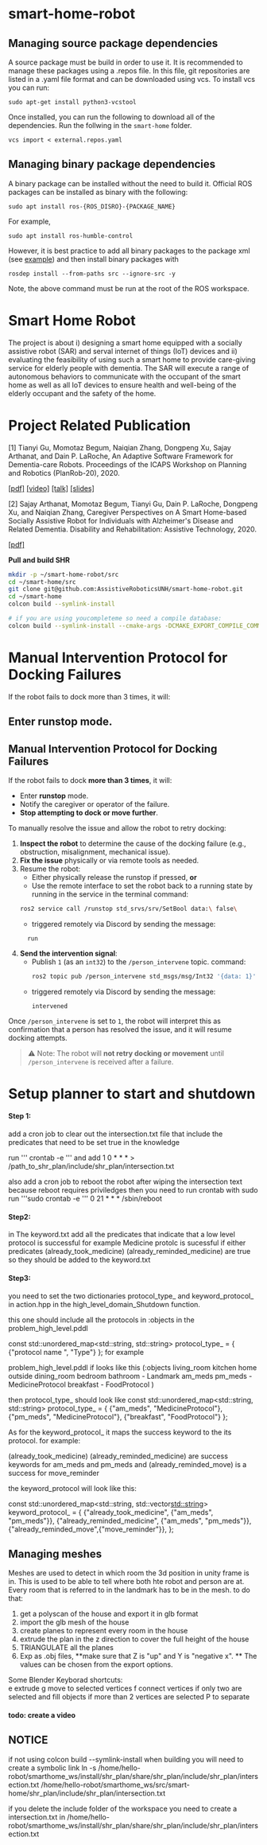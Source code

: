 # smart-home-robot

## Managing source package dependencies 
A source package must be build in order to use it. It is recommended to manage these packages using a .repos file. In this file, git repositories are listed in a .yaml file format and can be downloaded using vcs. To install vcs you can run: 
``` 
sudo apt-get install python3-vcstool 
``` 
Once installed, you can run the following to download all of the dependencies. Run the follwing in the `smart-home` folder.
``` 
vcs import < external.repos.yaml 
``` 

## Managing binary package dependencies 
A binary package can be installed without the need to build it. Official ROS packages can be installed as binary with the following: 
``` 
sudo apt install ros-{ROS_DISRO}-{PACKAGE_NAME} 
``` 
For example,   
``` 
sudo apt install ros-humble-control 
``` 
However, it is best practice to add all binary packages to the package xml (see [example](https://docs.ros.org/en/foxy/Tutorials/Beginner-Client-Libraries/Creating-Your-First-ROS2-Package.html#customize-package-xml)) and then install binary packages with  
``` 
rosdep install --from-paths src --ignore-src -y 
``` 

Note, the above command must be run at the root of the ROS workspace. 

# Smart Home Robot
The project is about i) designing a smart home equipped with a socially assistive robot (SAR) and serval
internet of things (IoT) devices and ii) evaluating the feasibility of using such a smart home to provide care-giving service for
elderly people with dementia. The SAR will execute a range of autonomous behaviors to communicate
with the occupant of the smart home as well as all IoT devices to ensure health and well-being of the
elderly occupant and the safety of the home. 

# Project Related Publication
[1] Tianyi Gu, Momotaz Begum, Naiqian Zhang, Dongpeng Xu, Sajay Arthanat, and Dain P. LaRoche, An Adaptive Software Framework for Dementia-care Robots. Proceedings of the ICAPS Workshop on Planning and Robotics (PlanRob-20), 2020. 

[[pdf]](http://cs.unh.edu/~tg1034/publication/shr_PlanRob2020.pdf) [[video]](https://youtu.be/MjQJuN2I3Vo) [[talk]](https://youtu.be/_laXuQWBT8U) [[slides]](http://cs.unh.edu/~tg1034/slides/PlanRob-2020-shr-slides.pdf)

[2] Sajay Arthanat, Momotaz Begum, Tianyi Gu, Dain P. LaRoche, Dongpeng Xu, and Naiqian Zhang, Caregiver Perspectives on A Smart Home-based Socially Assistive Robot for Individuals with Alzheimer's Disease and Related Dementia. Disability and Rehabilitation: Assistive Technology, 2020.

[[pdf]](http://cs.unh.edu/~tg1034/publication/shr_sajay.pdf)


**Pull and build SHR**
```bash
mkdir -p ~/smart-home-robot/src
cd ~/smart-home/src
git clone git@github.com:AssistiveRoboticsUNH/smart-home-robot.git
cd ~/smart-home 
colcon build --symlink-install

# if you are using youcompleteme so need a compile database:  
colcon build --symlink-install --cmake-args -DCMAKE_EXPORT_COMPILE_COMMANDS=1
```

# Manual Intervention Protocol for Docking Failures
If the robot fails to dock more than 3 times, it will:

## Enter runstop mode.

## Manual Intervention Protocol for Docking Failures

If the robot fails to dock **more than 3 times**, it will:

- Enter **runstop** mode.
- Notify the caregiver or operator of the failure.
- **Stop attempting to dock or move further**.

To manually resolve the issue and allow the robot to retry docking:

1. **Inspect the robot** to determine the cause of the docking failure (e.g., obstruction, misalignment, mechanical issue).
2. **Fix the issue** physically or via remote tools as needed.
3. Resume the robot:
   - Either physically release the runstop if pressed, **or**
   - Use the remote interface to set the robot back to a running state by running in the service in the terminal
   command:
   ```bash 
   ros2 service call /runstop std_srvs/srv/SetBool data:\ false\
   ```
   - triggered remotely via Discord by sending the message:  
   ```
     run
   ```
4. **Send the intervention signal**:
   - Publish `1` (as an `int32`) to the `/person_intervene` topic.
    command:
     ```bash
     ros2 topic pub /person_intervene std_msgs/msg/Int32 '{data: 1}'
     ```
   - triggered remotely via Discord by sending the message:  
     ```
     intervened
     ```

Once `/person_intervene` is set to `1`, the robot will interpret this as confirmation that a person has resolved the issue, and it will resume docking attempts.

> ⚠️ Note: The robot will **not retry docking or movement** until `/person_intervene` is received after a failure.

# Setup planner to start and shutdown

#### Step 1:
add a  cron job to clear out the intersection.txt file that include the predicates that need to be set true in the knowledge

run ''' crontab -e '''
and add 
1 0 * * * > /path_to_shr_plan/include/shr_plan/intersection.txt

also add a cron job to reboot the robot after wiping the intersection text 
because reboot requires priviledges then you need to run crontab with sudo
run '''sudo crontab -e '''
0 21 * * * /sbin/reboot

#### Step2: 
in The keyword.txt add all the predicates that indicate that a low level protocol is successful
for example Medicine protolc is sucessful if either predicates  (already_took_medicine) (already_reminded_medicine) are true so they should be added to the keyword.txt

#### Step3:

you need to set the two dictionaries protocol_type_ and keyword_protocol_ in action.hpp in the high_level_domain_Shutdown function.

this one should include all the protocols in :objects in the problem_high_level.pddl

const std::unordered_map<std::string, std::string> protocol_type_ = {
         {"protocol name ", "Type"}
    };
 for example 

 problem_high_level.pddl if looks like this 
  (:objects
     living_room kitchen home outside dining_room bedroom bathroom - Landmark
     am_meds pm_meds - MedicineProtocol
     breakfast - FoodProtocol
  )
  
  then protocol_type_ should look like 
    const std::unordered_map<std::string, std::string> protocol_type_ = {
            {"am_meds", "MedicineProtocol"},
            {"pm_meds", "MedicineProtocol"},
            {"breakfast", "FoodProtocol"}
    };

As for the keyword_protocol_ it maps the success keyword to the its protocol.
for example:

(already_took_medicine) (already_reminded_medicine) are success keywords for am_meds and pm_meds 
and (already_reminded_move) is a success for move_reminder

the keyword_protocol will look like this:

 const std::unordered_map<std::string, std::vector<std::string>> keyword_protocol_ = {
         {"already_took_medicine", {"am_meds", "pm_meds"}},
         {"already_reminded_medicine", {"am_meds", "pm_meds"}},
         {"already_reminded_move",{"move_reminder"}},
 };


## Managing meshes
Meshes are used to detect in which room the 3d position in unity frame is in. This is used to be able to tell where both hte robot and person are at.
Every room that is referred to in the landmark has to be in the mesh.
to do that:
1) get a polyscan of the house and export it in glb format
2) import the glb mesh of the house
3) create planes to represent every room in the house
4) extrude the plan in the z direction to cover the full height of the house
5) TRIANGULATE all the planes
6) Exp as .obj files, **make sure that Z is "up" and Y is "negative x". **
The values can be chosen from the export options.  

Some Blender Keyborad shortcuts:  
         e extrude 
         g move to selected vertices 
         f connect vertices if only two are selected and fill objects if more than 2 vertices are selected 
         P to separate 
         
#### todo: create a video

## NOTICE
if not using colcon build --symlink-install when building you will need to create a symbolic link
ln -s /home/hello-robot/smarthome_ws/install/shr_plan/share/shr_plan/include/shr_plan/intersection.txt /home/hello-robot/smarthome_ws/src/smart-home/shr_plan/include/shr_plan/intersection.txt


if you delete the include folder of the workspace you need to create a intersection.txt in /home/hello-robot/smarthome_ws/install/shr_plan/share/shr_plan/include/shr_plan/intersection.txt 
